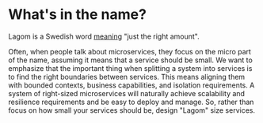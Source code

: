 <!--- Copyright (C) Lightbend Inc. <https://www.lightbend.com> -->
# What's in the name?

Lagom is a Swedish word [meaning](https://en.wikipedia.org/wiki/Lagom) "just the right amount".

Often, when people talk about microservices, they focus on the micro part of the name, assuming it means that a service should be small. We want to emphasize that the important thing when splitting a system into services is to find the right boundaries between services. This means aligning them with bounded contexts, business capabilities, and isolation requirements. A system of right-sized microservices will naturally achieve scalability and resilience requirements and be easy to deploy and manage. So, rather than focus on how small your services should be, design "Lagom" size services.
